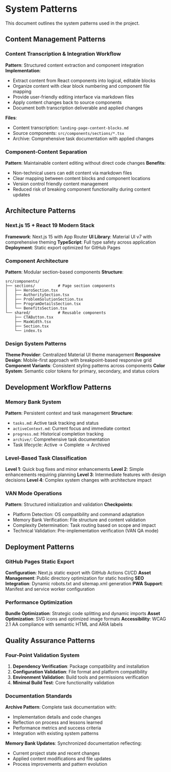 # System Patterns

This document outlines the system patterns used in the project.

## Content Management Patterns

### Content Transcription & Integration Workflow
**Pattern**: Structured content extraction and component integration
**Implementation**: 
- Extract content from React components into logical, editable blocks
- Organize content with clear block numbering and component file mapping
- Provide user-friendly editing interface via markdown files
- Apply content changes back to source components
- Document both transcription deliverable and applied changes

**Files**: 
- Content transcription: `landing-page-content-blocks.md`
- Source components: `src/components/sections/*.tsx`
- Archive: Comprehensive task documentation with applied changes

### Component-Content Separation
**Pattern**: Maintainable content editing without direct code changes
**Benefits**:
- Non-technical users can edit content via markdown files
- Clear mapping between content blocks and component locations
- Version control friendly content management
- Reduced risk of breaking component functionality during content updates

## Architecture Patterns

### Next.js 15 + React 19 Modern Stack
**Framework**: Next.js 15 with App Router
**UI Library**: Material UI v7 with comprehensive theming
**TypeScript**: Full type safety across application
**Deployment**: Static export optimized for GitHub Pages

### Component Architecture
**Pattern**: Modular section-based components
**Structure**:
```
src/components/
├── sections/          # Page section components
│   ├── HeroSection.tsx
│   ├── AuthoritySection.tsx
│   ├── ProblemSolutionSection.tsx
│   ├── ProgramDetailsSection.tsx
│   └── BenefitsSection.tsx
└── shared/            # Reusable components
    ├── CTAButton.tsx
    ├── MaxWidth.tsx
    ├── Section.tsx
    └── index.ts
```

### Design System Patterns
**Theme Provider**: Centralized Material UI theme management
**Responsive Design**: Mobile-first approach with breakpoint-based responsive grid
**Component Variants**: Consistent styling patterns across components
**Color System**: Semantic color tokens for primary, secondary, and status colors

## Development Workflow Patterns

### Memory Bank System
**Pattern**: Persistent context and task management
**Structure**:
- `tasks.md`: Active task tracking and status
- `activeContext.md`: Current focus and immediate context
- `progress.md`: Historical completion tracking
- `archive/`: Comprehensive task documentation
- Task lifecycle: Active → Complete → Archived

### Level-Based Task Classification
**Level 1**: Quick bug fixes and minor enhancements
**Level 2**: Simple enhancements requiring planning
**Level 3**: Intermediate features with design decisions
**Level 4**: Complex system changes with architecture impact

### VAN Mode Operations
**Pattern**: Structured initialization and validation
**Checkpoints**:
- Platform Detection: OS compatibility and command adaptation
- Memory Bank Verification: File structure and content validation
- Complexity Determination: Task routing based on scope and impact
- Technical Validation: Pre-implementation verification (VAN QA mode)

## Deployment Patterns

### GitHub Pages Static Export
**Configuration**: Next.js static export with GitHub Actions CI/CD
**Asset Management**: Public directory optimization for static hosting
**SEO Integration**: Dynamic robots.txt and sitemap.xml generation
**PWA Support**: Manifest and service worker configuration

### Performance Optimization
**Bundle Optimization**: Strategic code splitting and dynamic imports
**Asset Optimization**: SVG icons and optimized image formats
**Accessibility**: WCAG 2.1 AA compliance with semantic HTML and ARIA labels

## Quality Assurance Patterns

### Four-Point Validation System
1. **Dependency Verification**: Package compatibility and installation
2. **Configuration Validation**: File format and platform compatibility  
3. **Environment Validation**: Build tools and permissions verification
4. **Minimal Build Test**: Core functionality validation

### Documentation Standards
**Archive Pattern**: Complete task documentation with:
- Implementation details and code changes
- Reflection on process and lessons learned
- Performance metrics and success criteria
- Integration with existing system patterns

**Memory Bank Updates**: Synchronized documentation reflecting:
- Current project state and recent changes
- Applied content modifications and file updates
- Process improvements and pattern evolution 
